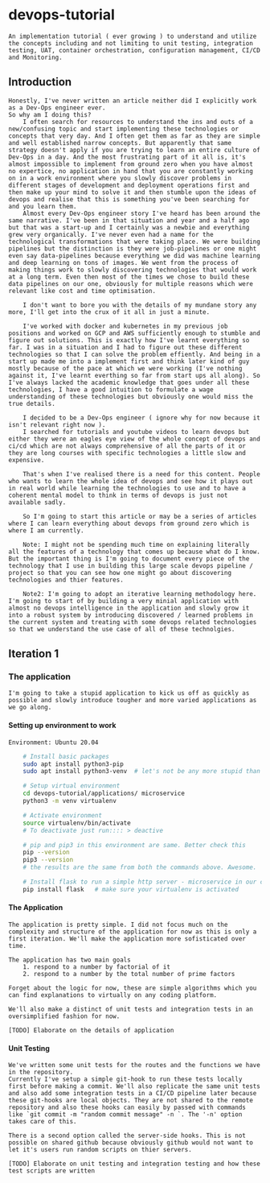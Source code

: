 # devops-tutorial

    An implementation tutorial ( ever growing ) to understand and utilize the concepts including and not limiting to unit testing, integration testing, UAT, container orchestration, configuration management, CI/CD and Monitoring.

## Introduction

    Honestly, I've never written an article neither did I explicitly work as a Dev-Ops engineer ever.
    So why am I doing this?
        I often search for resources to understand the ins and outs of a new/confusing topic and start implementing these technologies or concepts that very day. And I often get them as far as they are simple and well established narrow concepts. But apparently that same strategy doesn't apply if you are trying to learn an entire culture of Dev-Ops in a day. And the most frustrating part of it all is, it's almost impossible to implement from ground zero when you have almost no expertice, no application in hand that you are constantly working on in a work environment where you slowly discover problems in different stages of development and deployment operations first and then make up your mind to solve it and then stumble upon the ideas of devops and realise that this is something you've been searching for and you learn them.
        Almost every Dev-Ops engineer story I've heard has been around the same narrative. I've been in that situation and year and a half ago but that was a start-up and I certainly was a newbie and everything grew very organically. I've never even had a name for the technological transformations that were taking place. We were building pipelines but the distinction is they were job-pipelines or one might even say data-pipelines because everything we did was machine learning and deep learning on tons of images. We went from the process of making things work to slowly discovering technologies that would work at a long term. Even then most of the times we chose to build these data pipelines on our one, obviously for multiple reasons which were relevant like cost and time optimisation.

        I don't want to bore you with the details of my mundane story any more, I'll get into the crux of it all in just a minute.

        I've worked with docker and kubernetes in my previous job positions and worked on GCP and AWS sufficiently enough to stumble and figure out solutions. This is exactly how I've learnt everything so far. I was in a situation and I had to figure out these different technologies so that I can solve the problem effiently. And being in a start up made me into a implement first and think later kind of guy mostly because of the pace at which we were working (I've nothing against it, I've learnt everthing so far from start ups all along). So I've always lacked the academic knowledge that goes under all these technologies, I have a good intuition to formulate a wage understanding of these technologies but obviously one would miss the true details.

        I decided to be a Dev-Ops engineer ( ignore why for now because it isn't relevant right now ).
        I searched for tutorials and youtube videos to learn devops but either they were an eagles eye view of the whole concept of devops and ci/cd which are not always comprehensive of all the parts of it or they are long courses with specific technologies a little slow and expensive.

        That's when I've realised there is a need for this content. People who wants to learn the whole idea of devops and see how it plays out in real world while learning the technologies to use and to have a coherent mental model to think in terms of devops is just not available sadly.

        So I'm going to start this article or may be a series of articles where I can learn everything about devops from ground zero which is where I am currently.

        Note: I might not be spending much time on explaining literally all the features of a technology that comes up because what do I know. But the important thing is I'm going to document every piece of the technology that I use in building this large scale devops pipeline / project so that you can see how one might go about discovering technologies and thier features.

        Note2: I'm going to adopt an iterative learning methodology here. I'm going to start of by building a very minial application with almost no devops intelligence in the application and slowly grow it into a robust system by introducing discovered / learned problems in the current system and treating with some devops related technologies so that we understand the use case of all of these technolgies.

## Iteration 1

### The application

    I'm going to take a stupid application to kick us off as quickly as possible and slowly introduce tougher and more varied applications as we go along.

#### Setting up environment to work

    Environment: Ubuntu 20.04

```BASH
    # Install basic packages
    sudo apt install python3-pip
    sudo apt install python3-venv  # let's not be any more stupid than we are

    # Setup virtual environment
    cd devops-tutorial/applications/ microservice
    python3 -m venv virtualenv

    # Activate environment
    source virtualenv/bin/activate
    # To deactivate just run:::: > deactive

    # pip and pip3 in this environment are same. Better check this
    pip --version
    pip3 --version
    # the results are the same from both the commands above. Awesome.

    # Install flask to run a simple http server - microservice in our case
    pip install flask   # make sure your virtualenv is activated
```

#### The Application

    The application is pretty simple. I did not focus much on the complexity and structure of the application for now as this is only a first iteration. We'll make the application more sofisticated over time.

    The application has two main goals
        1. respond to a number by factorial of it
        2. respond to a number by the total number of prime factors
    
    Forget about the logic for now, these are simple algorithms which you can find explanations to virtually on any coding platform.

    We'll also make a distinct of unit tests and integration tests in an oversimplified fashion for now.

    [TODO] Elaborate on the details of application

#### Unit Testing

    We've written some unit tests for the routes and the functions we have in the repository.
    Currently I've setup a simple git-hook to run these tests locally first before making a commit. We'll also replicate the same unit tests and also add some integration tests in a CI/CD pipeline later because these git-hooks are local objects. They are not shared to the remote repository and also these hooks can easily by passed with commands like `git commit -m "random commit message" -n `. The '-n' option takes care of this.

    There is a second option called the server-side hooks. This is not possible on shared github because obviously github would not want to let it's users run random scripts on thier servers.

    [TODO] Elaborate on unit testing and integration testing and how these test scripts are written